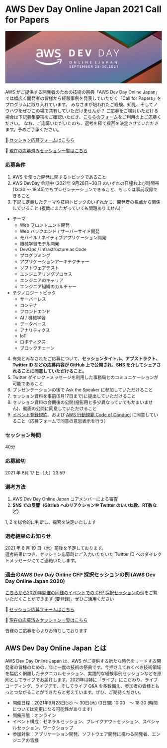 # AWS Dev Day Online Japan 2021 Call for Papers

<p align="center">
  <img src="res/banner.png" />
</p>

AWS がご提供する開発者のための技術の祭典「AWS Dev Day Online Japan」では幅広く開発者の皆様から経験事例を発表していただく「Call for Papers」をプログラムに取り入れています。 みなさまが培われたご経験、知見、そしてノウハウをぜひこの場で共有していただけませんか？
ご応募をご検討いただける場合は下記募集要項をご確認いただき、[こちらのフォーム](https://github.com/aws-events/aws-dev-day-online-japan-2021-cfp/issues/new/choose)をご利用の上ご応募ください。
なお、ご応募いただいたのち、選考を経て採否を決定させていただきます。予めご了承ください。

:pencil: [セッション応募フォームはこちら](https://github.com/aws-events/aws-dev-day-online-japan-2021-cfp/issues/new/choose)

:rocket: [現在の応募済みセッション一覧はこちら](https://github.com/aws-events/aws-dev-day-online-japan-2021-cfp/issues)

### 応募条件

1. AWS を使った開発に関するトピックであること
2. AWS DevDay 会期中 (2021年 9月28日~30日 のいずれの日程および時間帯 (13:30 ～ 18:45)でもプレゼンテーションできること、もしくは事前収録できること
3. 下記に定義したテーマや技術トピックのいずれかに、開発者の視点から関係していること (複数にまたがっていても問題ありません)
  - テーマ
    - Web フロントエンド開発
    - Web バックエンド / サーバーサイド開発
    - モバイル / ネイティブアプリケーション開発
    - 機械学習モデル開発
    - DevOps / Infrastructure as Code
    - プログラミング
    - アプリケーションアーキテクチャー
    - ソフトウェアテスト
    - エンジニアリングプロセス
    - エンジニアのキャリア
    - エンジニア組織のカルチャー
  - テクノロジートピック
    - サーバーレス
    - コンテナ
    - フロントエンド
    - AI / 機械学習
    - データベース
    - アナリティクス
    - IoT
    - ロボティクス
    - ブロックチェーン
4. 有効とみなされたご応募について、**セッションタイトル、アブストラクト、Twitter ID などの応募内容が GitHub 上で公開され、SNS を介してシェアされることに同意していただけること。**
5. Twitter ダイレクトメッセージを利用した事務局とのコミュニケーションが可能であること
6. プレゼンテーションの後で Ask the Speaker に参加していただけること
7. セッション資料を事前(9月17日まで)に提出していただけること
8. セッション資料の会期後の公開(投影用と多少異なっていてもかまいません)、動画の公開に同意していただけること
9. [イベント登録規約](https://aws.amazon.com/events/terms/)、および [AWS 行動規範 Code of Conduct](https://aws.amazon.com/codesofconduct/) に同意していること（応募フォームで同意の意思表示を行う）

### セッション時間

40分

### 応募締切

2021 年 8月 17 日（火）23:59

### 選考方法

1. AWS Dev Day Online Japan コアメンバーによる審査
2. **SNS での反響（GitHub へのリアクションや Twitter のいいね数、RT数など）**

1, 2 を総合的に判断し、採否を決定いたします

### 選考結果のお知らせ

2021 年 8 月 19 日（木）前後を予定しております。  
選考結果につき、セッション応募時にご入力いただいた Twitter ID へのダイレクトメッセージにてご連絡いたします。

### 過去のAWS Dev Day Online CFP 採択セッションの例 (AWS Dev Day Online Japan 2020)

[こちらから2020年開催の同様のイベントでの CFP 採択セッションの例](https://aws.amazon.com/jp/about-aws/events/2020/devday/)をご覧いただくことができます (要登録)。ぜひご活用ください

:pencil: [セッション応募フォームはこちら](https://github.com/aws-events/aws-dev-day-online-japan-2021-cfp/issues/new/choose)

:rocket: [現在の応募済みセッション一覧はこちら](https://github.com/aws-events/aws-dev-day-online-japan-2021-cfp/issues)

皆様のご応募を心よりお待ちしております

## AWS Dev Day Online Japan とは

AWS Dev Day Online Japan は、AWS がご提供する新たな時代をリードする開発者の皆様のための、年に一度の技術の祭典です。今押さえておくべき技術領域を幅広く網羅したテクニカルセッション、実践的な経験事例セッションなどを原則としてライブでお届けします。2021年は特に「ライブ」にこだわり、ライブコーディング、ライブデモ、そしてライブ Q&A を多数備え、参加者の皆様ともっとつながることができたらと考えています。ぜひ、ご期待ください。

* 開催日程：2021年9月28日(火) ～ 30日(木) (3日間) 10:00　～ 18:30 (時間については変更になる可能性があります)
* 開催形態：オンライン
* イベント構成：ゼネラルセッション、ブレイクアウトセッション、スペシャルセッション、ワークショップ
* 参加対象：アプリケーション開発、ソフトウェア開発に携わる開発者、エンジニアの皆様
